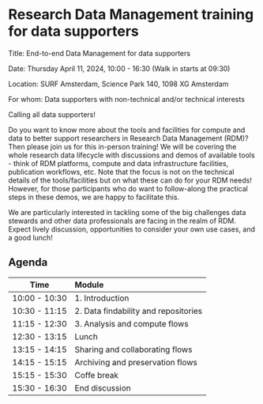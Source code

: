 # Research Data Management training for data supporters

Title: End-to-end Data Management for data supporters

Date: Thursday April 11, 2024, 10:00 - 16:30 (Walk in starts at 09:30)

Location: SURF Amsterdam, Science Park 140, 1098 XG Amsterdam

For whom: Data supporters with non-technical and/or technical interests

Calling all data supporters!

Do you want to know more about the tools and facilities for compute and data to better support researchers in Research Data Management (RDM)? Then please join us for this in-person training! We will be covering the whole research data lifecycle with discussions and demos of available tools - think of RDM platforms, compute and data infrastructure facilities, publication workflows, etc. Note that the focus is not on the technical details of the tools/facilities but on what these can do for your RDM needs! However, for those participants who do want to follow-along the practical steps in these demos, we are happy to facilitate this. 

We are particularly interested in tackling some of the big challenges data stewards and other data professionals are facing in the realm of RDM. Expect lively discussion, opportunities to consider your own use cases, and a good lunch!

## Agenda

| Time           | Module              | 
| -------------- |:-------------|
|  10:00 - 10:30 | 1. Introduction |                                      
|  10:30 - 11:15 | 2. Data findability and repositories|
|  11:15 - 12:30 | 3. Analysis and compute flows |
|  12:30 - 13:15 | Lunch |
|  13:15 - 14:15 | Sharing and collaborating flows |
|  14:15 - 15:15 | Archiving and preservation flows |
|  15:15 - 15:30 | Coffe break |
|  15:30 - 16:30 | End discussion |
